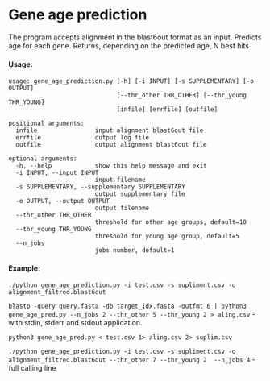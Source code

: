 # Gene age prediction
The program accepts alignment in the blast6out format as an input. Predicts age for each gene. Returns, depending on the predicted age, N best hits.

#### Usage: 
```
usage: gene_age_prediction.py [-h] [-i INPUT] [-s SUPPLEMENTARY] [-o OUTPUT]
                              [--thr_other THR_OTHER] [--thr_young THR_YOUNG]
                              [infile] [errfile] [outfile]

positional arguments:
  infile                input alignment blast6out file
  errfile               output log file
  outfile               output alignment blast6out file

optional arguments:
  -h, --help            show this help message and exit
  -i INPUT, --input INPUT
                        input filename
  -s SUPPLEMENTARY, --supplementary SUPPLEMENTARY
                        output supplementary file
  -o OUTPUT, --output OUTPUT
                        output filename
  --thr_other THR_OTHER
                        threshold for other age groups, default=10
  --thr_young THR_YOUNG
                        threshold for young age group, default=5
  --n_jobs
                        jobs number, default=1
```

#### Example:
`./python gene_age_prediction.py -i test.csv -s supliment.csv -o alignment_filtred.blast6out`

`blastp -query query.fasta -db target_idx.fasta -outfmt 6 | python3 gene_age_pred.py --n_jobs 2 --thr_other 5 --thr_young 2 > aling.csv` - with stdin, stderr and stdout application.

`python3 gene_age_pred.py < test.csv 1> aling.csv 2> suplim.csv` 

`./python gene_age_prediction.py -i test.csv -s supliment.csv -o alignment_filtred.blast6out --thr_other 7 --thr_young 2  --n_jobs 4` - full calling line
